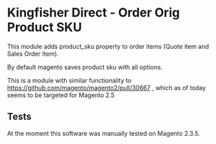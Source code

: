 # Kingfisher Direct - Order Orig Product SKU

This module adds product_sku property to order items (Quote item and Sales Order Item).

By default magento saves product sku with all options.

This is a module with similar functionality to https://github.com/magento/magento2/pull/30667 , which as of today seems to be targeted for Magento 2.5

## Tests

At the moment this software was manually tested on Magento 2.3.5.

